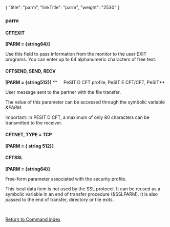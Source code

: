 {
    "title": "parm",
    "linkTitle": "parm",
    "weight": "2530"
}<span id="parm"></span>

### parm

#### CFTEXIT

**\[PARM = {string64}\]**

Use this field to pass information from the monitor to the user EXIT
programs. You can enter up to 64 alphanumeric characters of free text.

#### CFTSEND, SEND, RECV

**\[PARM = {string512}\]** **     PeSIT D CFT
profile, PeSIT E CFT/CFT, PeSIT**

User message sent to the partner
with the file transfer.

The value of this parameter can be accessed through the symbolic variable
*&PARM*.

Important: In PESIT D CFT, a maximum of only 80 characters can be transmitted to the receiver.

#### CFTNET, TYPE = TCP

**\[PARM = { string 512}\]**

#### CFTSSL

**\[PARM = {string64}\]**

Free-form parameter associated with the security profile.

This local data item is not used by the SSL protocol. It
can be reused as a symbolic variable in an end of transfer procedure (&SSLPARM).
It is also passed to the end of transfer, directory or file exits.

 

[Return to Command index](../../)
